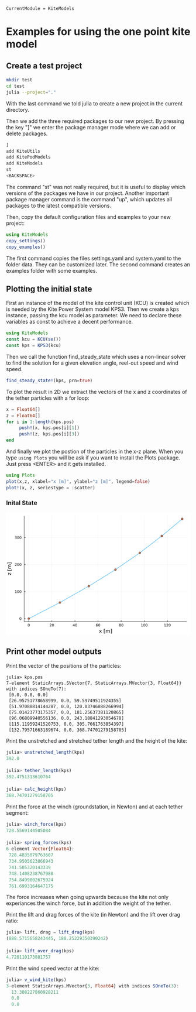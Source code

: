```@meta
CurrentModule = KiteModels
```
# Examples for using the one point kite model

## Create a test project
```bash
mkdir test
cd test
julia --project="."
```
With the last command we told julia to create a new project in the current directory.

Then we add the three required packages to our new project. By pressing the key "]"
we enter the package manager mode where we can add or delete packages.
```julia
]
add KiteUtils
add KitePodModels
add KiteModels
st
<BACKSPACE>
```
The command "st" was not really required, but it is useful to display which versions
of the packages we have in our project. Another important package manager command
is the command "up", which updates all packages to the latest compatible versions.

Then, copy the default configuration files and examples to your new project:
```julia
using KiteModels
copy_settings()
copy_examples()
```
The first command copies the files settings.yaml and system.yaml to the folder data.
They can be customized later. The second command creates an examples folder with some examples.

## Plotting the initial state
First an instance of the model of the kite control unit (KCU) is created which is needed by the Kite Power System model KPS3. Then we create a kps instance, passing the kcu model as parameter. We need to declare these variables as const to achieve a decent performance.
```julia
using KiteModels
const kcu = KCU(se())
const kps = KPS3(kcu)
```
Then we call the function find_steady_state which uses a non-linear solver to find the solution for a given elevation angle, reel-out speed and wind speed. 
```julia
find_steady_state!(kps, prn=true)
```
To plot the result in 2D we extract the vectors of the x and z coordinates of the tether particles with a for loop:
```julia
x = Float64[] 
z = Float64[]
for i in 1:length(kps.pos)
     push!(x, kps.pos[i][1])
     push!(z, kps.pos[i][3])
end
```
And finally we plot the postion of the particles in the x-z plane. When you type ```using Plots``` you will be ask if you want to install the Plots package. Just press \<ENTER\> and it gets installed.
```julia
using Plots
plot(x,z, xlabel="x [m]", ylabel="z [m]", legend=false)
plot!(x, z, seriestype = :scatter)
```
### Inital State
![Initial State](initial_state.png)

## Print other model outputs
Print the vector of the positions of the particles:
```
julia> kps.pos
7-element StaticArrays.SVector{7, StaticArrays.MVector{3, Float64}} with indices SOneTo(7):
 [0.0, 0.0, 0.0]
 [26.95751778658999, 0.0, 59.59749511924355]
 [51.97088814144287, 0.0, 120.03746888266994]
 [75.01423773175357, 0.0, 181.25637381120865]
 [96.06809940556136, 0.0, 243.18841293054678]
 [115.11959241520753, 0.0, 305.7661763854397]
 [132.79571663189674, 0.0, 368.74701279158705]

```
Print the unstretched and stretched tether length and the height of the kite:
```julia
julia> unstretched_length(kps)
392.0

julia> tether_length(kps)
392.4751313610764

julia> calc_height(kps)
368.74701279158705
``` 
Print the force at the winch (groundstation, in Newton) and at each tether segment:
```julia
julia> winch_force(kps)
728.5569144505084

julia> spring_forces(kps)
6-element Vector{Float64}:
 728.4835079763607
 734.9505623866943
 741.505320143339
 748.1408238767988
 754.8499002675924
 761.6993164647175
```
The force increases when going upwards because the kite not only experiances the winch force, but in addition the weight of the tether.

Print the lift and drag forces of the kite (in Newton) and the lift over drag ratio:
```julia
julia> lift, drag = lift_drag(kps)
(888.5715658243445, 188.25229350390242)

julia> lift_over_drag(kps)
4.720110173881757
```
Print the wind speed vector at the kite:
```julia
julia> v_wind_kite(kps)
3-element StaticArrays.MVector{3, Float64} with indices SOneTo(3):
  13.308227860928211
  0.0
  0.0
```
